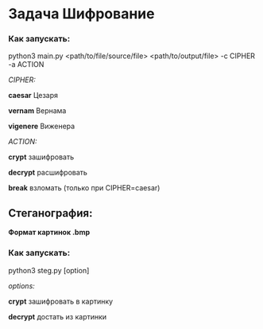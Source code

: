 # Задача Шифрование

### Как запускать:

python3 main.py <path/to/file/source/file> <path/to/output/file> -c CIPHER -a ACTION

*CIPHER:*

**caesar** Цезаря

**vernam** Вернама

**vigenere** Виженера

*ACTION:*

**crypt** зашифровать

**decrypt** расшифровать

**break** взломать (только при CIPHER=caesar)

## Стеганография:

**Формат картинок .bmp**

### Как запускать:

python3 steg.py [option]

*options:*

**crypt** зашифровать в картинку

**decrypt** достать из картинки




